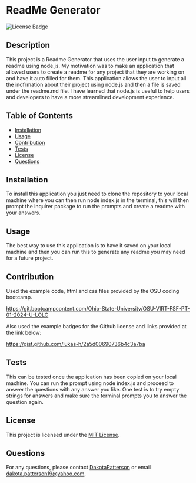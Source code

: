 # ReadMe Generator

  ![License Badge](https://img.shields.io/badge/License-MIT-yellow.svg)

  ## Description
  This project is a Readme Generator that uses the user input to generate a readme using node.js. My motivation was to make an application that allowed users to create a readme for any project that they are working on and have it auto filled for them. This application allows the user to input all the inofrmation about their project using node.js and then a file is saved under the readme.md file. I have learned that node.js is useful to help users and developers to have a more streamlined development experience.

  ## Table of Contents
- [Installation](#installation)
- [Usage](#usage)
- [Contribution](#contribution)
- [Tests](#tests)
- [License](#license)
- [Questions](#questions)

## Installation
To install this application you just need to clone the repository to your local machine where you can then run node index.js in the terminal, this will then prompt the inquirer package to run the prompts and create a readme with your answers.


## Usage
The best way to use this application is to have it saved on your local machine and then you can run this to generate any readme you may need for a future project.


## Contribution

Used the example code, html and css files provided by the OSU coding bootcamp.

https://git.bootcampcontent.com/Ohio-State-University/OSU-VIRT-FSF-PT-01-2024-U-LOLC

Also used the example badges for the Github license and links provided at the link below:

https://gist.github.com/lukas-h/2a5d00690736b4c3a7ba

## Tests
This can be tested once the application has been copied on your local machine. You can run the prompt using node index.js and proceed to answer the questions with any answer you like. One test is to try empty strings for answers and make sure the terminal prompts you to answer the question again.


## License
This project is licensed under the [MIT License](https://opensource.org/licenses/MIT).


## Questions
For any questions, please contact [DakotaPatterson](https://github.com/kk) or email dakota.patterson19@yahoo.com.

